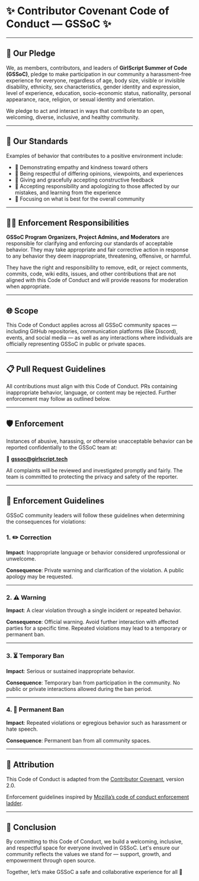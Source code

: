 # ✨ Contributor Covenant Code of Conduct — GSSoC ✨

---

## 🌟 Our Pledge

We, as members, contributors, and leaders of **GirlScript Summer of Code (GSSoC)**, pledge to make participation in our community a harassment-free experience for everyone, regardless of age, body size, visible or invisible disability, ethnicity, sex characteristics, gender identity and expression, level of experience, education, socio-economic status, nationality, personal appearance, race, religion, or sexual identity and orientation.

We pledge to act and interact in ways that contribute to an open, welcoming, diverse, inclusive, and healthy community.

---

## 🚦 Our Standards

Examples of behavior that contributes to a positive environment include:

- 💖 Demonstrating empathy and kindness toward others  
- 🤝 Being respectful of differing opinions, viewpoints, and experiences  
- 📝 Giving and gracefully accepting constructive feedback  
- 🌱 Accepting responsibility and apologizing to those affected by our mistakes, and learning from the experience  
- 🎯 Focusing on what is best for the overall community  

---

## 👨‍⚖️ Enforcement Responsibilities

**GSSoC Program Organizers, Project Admins, and Moderators** are responsible for clarifying and enforcing our standards of acceptable behavior. They may take appropriate and fair corrective action in response to any behavior they deem inappropriate, threatening, offensive, or harmful.

They have the right and responsibility to remove, edit, or reject comments, commits, code, wiki edits, issues, and other contributions that are not aligned with this Code of Conduct and will provide reasons for moderation when appropriate.

---

## 🌐 Scope

This Code of Conduct applies across all GSSoC community spaces — including GitHub repositories, communication platforms (like Discord), events, and social media — as well as any interactions where individuals are officially representing GSSoC in public or private spaces.

---

## 📋 Pull Request Guidelines

All contributions must align with this Code of Conduct. PRs containing inappropriate behavior, language, or content may be rejected. Further enforcement may follow as outlined below.

---

## 🛡️ Enforcement

Instances of abusive, harassing, or otherwise unacceptable behavior can be reported confidentially to the GSSoC team at:

📧 **gssoc@girlscript.tech**

All complaints will be reviewed and investigated promptly and fairly. The team is committed to protecting the privacy and safety of the reporter.

---

## 📖 Enforcement Guidelines

GSSoC community leaders will follow these guidelines when determining the consequences for violations:

### 1. ✏️ Correction

**Impact**: Inappropriate language or behavior considered unprofessional or unwelcome.

**Consequence**: Private warning and clarification of the violation. A public apology may be requested.

---

### 2. ⚠️ Warning

**Impact**: A clear violation through a single incident or repeated behavior.

**Consequence**: Official warning. Avoid further interaction with affected parties for a specific time. Repeated violations may lead to a temporary or permanent ban.

---

### 3. ⏳ Temporary Ban

**Impact**: Serious or sustained inappropriate behavior.

**Consequence**: Temporary ban from participation in the community. No public or private interactions allowed during the ban period.

---

### 4. 🚫 Permanent Ban

**Impact**: Repeated violations or egregious behavior such as harassment or hate speech.

**Consequence**: Permanent ban from all community spaces.

---

## 📜 Attribution

This Code of Conduct is adapted from the [Contributor Covenant](https://www.contributor-covenant.org/version/2/0/code_of_conduct.html), version 2.0.

Enforcement guidelines inspired by [Mozilla’s code of conduct enforcement ladder](https://github.com/mozilla/diversity).

---

## 🌟 Conclusion

By committing to this Code of Conduct, we build a welcoming, inclusive, and respectful space for everyone involved in GSSoC. Let's ensure our community reflects the values we stand for — support, growth, and empowerment through open source.

Together, let’s make GSSoC a safe and collaborative experience for all 💫
